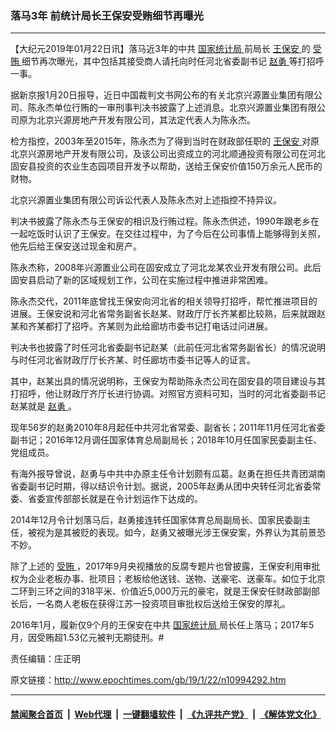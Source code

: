 ### 落马3年 前统计局长王保安受贿细节再曝光
------------------------

<p>
 【大纪元2019年01月22日讯】落马近3年的中共
 <a href="http://www.epochtimes.com/gb/tag/%E5%9B%BD%E5%AE%B6%E7%BB%9F%E8%AE%A1%E5%B1%80.html">
  国家统计局
 </a>
 前局长
 <a href="http://www.epochtimes.com/gb/tag/%E7%8E%8B%E4%BF%9D%E5%AE%89.html">
  王保安
 </a>
 的
 <a href="http://www.epochtimes.com/gb/tag/%E5%8F%97%E8%B4%BF.html">
  受贿
 </a>
 细节再次曝光，其中包括其接受商人请托向时任河北省委副书记
 <a href="http://www.epochtimes.com/gb/tag/%E8%B5%B5%E5%8B%87.html">
  赵勇
 </a>
 等打招呼一事。
</p>
<p>
 据新京报1月20日报导，近日中国裁判文书网公布的有关北京兴源置业集团有限公司、陈永杰单位行贿的一审刑事判决书披露了上述消息。北京兴源置业集团有限公司原为北京兴源房地产开发有限公司，其法定代表人为陈永杰。
</p>
<p>
 检方指控，2003年至2015年，陈永杰为了得到当时在财政部任职的
 <a href="http://www.epochtimes.com/gb/tag/%E7%8E%8B%E4%BF%9D%E5%AE%89.html">
  王保安
 </a>
 对原北京兴源房地产开发有限公司，及该公司出资成立的河北顺通投资有限公司在河北固安县投资的农业生态园项目开发予以帮助，送给王保安价值150万余元人民币的财物。
</p>
<p>
 北京兴源置业集团有限公司诉讼代表人及陈永杰对上述指控不持异议。
</p>
<p>
 判决书披露了陈永杰与王保安的相识及行贿过程。陈永杰供述，1990年跟老乡在一起吃饭时认识了王保安。在交往过程中，为了今后在公司事情上能够得到关照，他先后给王保安送过现金和房产。
</p>
<p>
 陈永杰称，2008年兴源置业公司在固安成立了河北龙某农业开发有限公司。此后固安县启动了新的区域规划工作，公司在实施过程中推进非常困难。
</p>
<p>
 陈永杰交代，2011年底曾找王保安向河北省的相关领导打招呼，帮忙推进项目的进展。王保安说和河北省常务副省长赵某、财政厅厅长齐某都比较熟，后来就跟赵某和齐某都打了招呼。齐某则为此给廊坊市委书记打电话过问进展。
</p>
<p>
 判决书也披露了时任河北省委副书记赵某（此前任河北省常务副省长）的情况说明与时任河北省财政厅厅长齐某、时任廊坊市委书记等人的证言。
</p>
<p>
 其中，赵某出具的情况说明称，王保安为帮助陈永杰公司在固安县的项目建设与其打招呼，他让财政厅齐厅长进行协调。对照官方资料可知，当时的河北省委副书记赵某就是
 <a href="http://www.epochtimes.com/gb/tag/%E8%B5%B5%E5%8B%87.html">
  赵勇
 </a>
 。
</p>
<p>
 现年56岁的赵勇2010年8月起任中共河北省常委、副省长；2011年11月任河北省委副书记；2016年12月调任国家体育总局副局长；2018年10月任国家民委副主任、党组成员。
</p>
<p>
 有海外报导曾说，赵勇与中共中办原主任令计划颇有瓜葛。赵勇在担任共青团湖南省委副书记时期，得以结识令计划。据说，2005年赵勇从团中央转任河北省委常委、省委宣传部部长就是在令计划运作下达成的。
</p>
<p>
 2014年12月令计划落马后，赵勇接连转任国家体育总局副局长、国家民委副主任，被视为是其被贬的表现。如今，赵勇又被曝光涉王保安案，外界认为其前景恐不妙。
</p>
<p>
 除了上述的
 <a href="http://www.epochtimes.com/gb/tag/%E5%8F%97%E8%B4%BF.html">
  受贿
 </a>
 ，2017年9月央视播放的反腐专题片也曾披露，王保安利用审批权为企业老板办事、批项目；老板给他送钱、送物、送豪宅、送豪车。如位于北京二环到三环之间的318平米、价值近5,000万元的豪宅，就是王保安任财政部副部长后，一名商人老板在获得江苏一投资项目审批权后送给王保安的厚礼。
</p>
<p>
 2016年1月，履新仅9个月的王保安在中共
 <a href="http://www.epochtimes.com/gb/tag/%E5%9B%BD%E5%AE%B6%E7%BB%9F%E8%AE%A1%E5%B1%80.html">
  国家统计局
 </a>
 局长任上落马；2017年5月，因受贿超1.53亿元被判无期徒刑。#
</p>
<p>
 责任编辑：庄正明
</p>

原文链接：http://www.epochtimes.com/gb/19/1/22/n10994292.htm


------------------------
#### [禁闻聚合首页](https://github.com/gfw-breaker/banned-news/blob/master/README.md) &nbsp;|&nbsp; [Web代理](https://github.com/gfw-breaker/open-proxy/blob/master/README.md) &nbsp;|&nbsp; [一键翻墙软件](https://github.com/gfw-breaker/nogfw/blob/master/README.md) &nbsp;|&nbsp; [《九评共产党》](https://github.com/gfw-breaker/9ping.md/blob/master/README.md#九评之一评共产党是什么) &nbsp;|&nbsp; [《解体党文化》](https://github.com/gfw-breaker/jtdwh.md/blob/master/README.md#绪论)